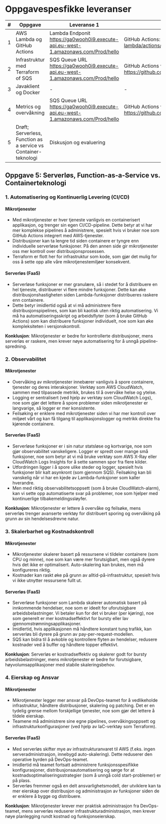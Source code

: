 # Oppgavespesfikke leveranser

\# | Oppgave | Leveranse 1 | Leveranse 2 | Leveranse 3
--- | --- | --- | --- | ---
1 | AWS Lambda og GitHub Actions | Lambda Endponit https://ga0wooh0i9.execute-api.eu-west-1.amazonaws.com/Prod/hello | GitHub Actions: https://github.com/AhmadHamdan1995/-sam-lambda/actions/runs/11844422654/| -
2 | Infrastruktur med Terraform of SQS | SQS Queue URL https://ga0wooh0i9.execute-api.eu-west-1.amazonaws.com/Prod/hello | GitHub Actions workflow (master) https://github.com/AhmadHamdan1995/SQS/actions/runs/11861720236/ | GitHub Actions workflow (non-master) https://github.com/AhmadHamdan1995/SQS/actions/runs/11861827040/
3 | Javaklient og Docker | - | - | - 
4 | Metrics og overvåkning | SQS Queue URL https://ga0wooh0i9.execute-api.eu-west-1.amazonaws.com/Prod/hello | GitHub Actions workflow (master) https://github.com/AhmadHamdan1995/SQS/actions/runs/11865699575 | GitHub Actions workflow (non-master) https://github.com/AhmadHamdan1995/SQS/actions/runs/11865722046
5 | Drøft; Serverless, Function as a service vs Container-teknologi |  Diskusjon og evaluering


## Oppgave 5: Serverløs, Function-as-a-Service vs. Containerteknologi

### 1. Automatisering og Kontinuerlig Levering (CI/CD)

#### Mikrotjenester

- Med mikrotjenester er hver tjeneste vanligvis en containerisert applikasjon, og trenger sin egen CI/CD-pipeline. Dette betyr at vi har mer komplekse pipelines å administrere, spesielt hvis vi bruker noe som GitHub Actions integrert med AWS-tjenester.
- Distribusjoner kan ta lengre tid siden containere er tyngre enn individuelle serverløse funksjoner. På den annen side gir mikrotjenester oss mer kontroll over distribusjonsprosessen.
- Terraform er flott her for infrastruktur som kode, som gjør det mulig for oss å sette opp alle våre mikrotjenestemiljøer konsekvent.

#### Serverløs (FaaS)

- Serverløse funksjoner er mer granulære, så i stedet for å distribuere en hel tjeneste, distribuerer vi flere mindre funksjoner. Dette kan øke distribusjonshastigheten siden Lambda-funksjoner distribueres raskere enn containere.
- Dette betyr imidlertid også at vi må administrere flere distribusjonspipelines, som kan bli kaotisk uten riktig automatisering. Vi må ha automatiseringsskript og arbeidsflyter (som å bruke GitHub Actions) som kan distribuere funksjoner individuelt, noe som kan øke kompleksiteten i versjonskontroll.

**Konklusjon**: Mikrotjenester er bedre for kontrollerte distribusjoner, mens serverløs er raskere, men krever nøye automatisering for å unngå pipeline-spredning.

### 2. Observabilitet

#### Mikrotjenester

- Overvåking av mikrotjenester innebærer vanligvis å spore containere, tjenester og deres interaksjoner. Verktøy som AWS CloudWatch, sammen med tilpassede metrikk, brukes til å overvåke helse og ytelse.
- Logging er sentralisert (ved hjelp av verktøy som CloudWatch Logs), noe som gjør det lettere å spore problemer siden mikrotjenester er langvarige, så logger er mer konsistente.
- Feilsøking er enklere med mikrotjenester siden vi har mer kontroll over miljøet vårt og kan få tilgang til applikasjonslogger og metrikk direkte fra kjørende containere.

#### Serverløs (FaaS)

- Serverløse funksjoner er i sin natur statsløse og kortvarige, noe som gjør observabilitet vanskeligere. Logger er spredt over mange små funksjoner, noe som betyr at vi må bruke verktøy som AWS X-Ray eller CloudWatch Logs Insights for å sette sammen spor fra flere kilder.
- Utfordringen ligger i å spore ulike steder og logger, spesielt hvis funksjoner blir kalt asynkront (som gjennom SQS). Feilsøking kan bli vanskelig når vi har en kjede av Lambda-funksjoner som kaller hverandre.
- Men med riktig observabilitetsoppsett (som å bruke CloudWatch-alarm), kan vi sette opp automatiserte svar på problemer, noe som hjelper med kontinuerlige tilbakemeldingssløyfer.

**Konklusjon**: Mikrotjenester er lettere å overvåke og feilsøke, mens serverløs trenger avanserte verktøy for distribuert sporing og overvåking på grunn av sin hendelsesdrevne natur.

### 3. Skalerbarhet og Kostnadskontroll

#### Mikrotjenester

- Mikrotjenester skalerer basert på ressursene vi tildeler containere (som CPU og minne), noe som kan være mer forutsigbart, men også dyrere hvis det ikke er optimalisert. Auto-skalering kan brukes, men må konfigureres riktig.
- Kostnader kan raskt øke på grunn av alltid-på-infrastruktur, spesielt hvis vi ikke utnytter ressursene fullt ut.

#### Serverløs (FaaS)

- Serverløse funksjoner som Lambda skalerer automatisk basert på innkommende hendelser, noe som er ideelt for uforutsigbare arbeidsbelastninger. Vi betaler kun for det vi bruker (per kjøring), noe som generelt er mer kostnadseffektivt for bursty eller lav gjennomstrømningsapplikasjoner.
- Imidlertid, hvis applikasjonen må håndtere konstant tung trafikk, kan serverløs bli dyrere på grunn av pay-per-request-modellen.
- SQS kan bidra til å avkoble og kontrollere flyten av hendelser, redusere kostnader ved å buffer og håndtere topper effektivt.

**Konklusjon**: Serverløs er kostnadseffektiv og skalerer godt for bursty arbeidsbelastninger, mens mikrotjenester er bedre for forutsigbare, høyvolumsapplikasjoner med stabile skaleringsbehov.

### 4. Eierskap og Ansvar

#### Mikrotjenester

- Mikrotjenester legger mer ansvar på DevOps-teamet for å vedlikeholde infrastruktur, håndtere distribusjoner, skalering og patching. Det er en tydelig grense mellom forskjellige tjenester, noe som gjør det lettere å tildele eierskap.
- Teamene må administrere sine egne pipelines, overvåkingsoppsett og infrastrukturkonfigurasjoner (ved hjelp av IaC-verktøy som Terraform).

#### Serverløs (FaaS)

- Med serverløs skifter mye av infrastrukturanvaret til AWS (f.eks. ingen serveradministrasjon, innebygd auto-skalering). Dette reduserer den operative byrden på DevOps-teamet.
- Imidlertid må teamet fortsatt administrere funksjonsspesifikke konfigurasjoner, distribusjonsautomatisering og sørge for at kostnadsoptimaliseringsstrategier (som å unngå cold start-problemer) er på plass.
- Serverløs fremmer også en delt ansvarlighetsmodell, der utviklere kan ta mer eierskap over distribusjon og administrasjon av funksjoner siden de er enklere å bygge og distribuere.

**Konklusjon**: Mikrotjenester krever mer praktisk administrasjon fra DevOps-teamet, mens serverløs reduserer infrastrukturadministrasjon, men krever nøye planlegging rundt kostnad og funksjonseierskap.
